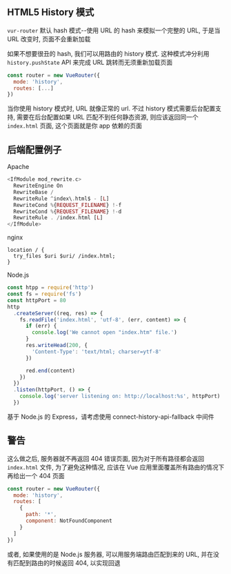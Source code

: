 ## HTML5 History 模式

`vur-router` 默认 hash 模式--使用 URL 的 hash 来模拟一个完整的 URL, 于是当 URL 改变时, 页面不会重新加载

如果不想要很丑的 hash, 我们可以用路由的 history 模式. 这种模式冲分利用 `history.pushState` API 来完成 URL 跳转而无须重新加载页面

```js
const router = new VueRouter({
  mode: 'history',
  routes: [...]
})
```

当你使用 history 模式时, URL 就像正常的 url. 不过 history 模式需要后台配置支持, 需要在后台配置如果 URL 匹配不到任何静态资源, 则应该返回同一个 `index.html` 页面, 这个页面就是你 app 依赖的页面

## 后端配置例子

Apache

```php
<IfModule mod_rewrite.c>
  RewriteEngine On
  RewriteBase /
  RewriteRule ^index\.html$ - [L]
  RewriteCond %{REQUEST_FILENAME} !-f
  RewriteCond %{REQUEST_FILENAME} !-d
  RewriteRule . /index.html [L]
</IfModule>
```

nginx

```nginx
location / {
  try_files $uri $uri/ /index.html;
}
```

Node.js

```js
const htpp = require('http')
const fs = require('fs')
const httpPort = 80
http
  .createServer((req, res) => {
    fs.readFile('index.html', 'utf-8', (err, content) => {
      if (err) {
        console.log('We cannot open "index.htm" file.')
      }
      res.writeHead(200, {
        'Content-Type': 'text/html; charser=ytf-8'
      })

      red.end(content)
    })
  })
  .listen(httpPort, () => {
    console.log('server listening on: http://localhost:%s', httpPort)
  })
```

基于 Node.js 的 Express，请考虑使用 connect-history-api-fallback 中间件

## 警告

这么做之后, 服务器就不再返回 404 错误页面, 因为对于所有路径都会返回 `index.html` 文件, 为了避免这种情况, 应该在 Vue 应用里面覆盖所有路由的情况下再给出一个 404 页面

```js
const router = new VueRouter({
  mode: 'history',
  routes: [
    {
      path: '*',
      component: NotFoundComponent
    }
  ]
})
```

或者, 如果使用的是 Node.js 服务器, 可以用服务端路由匹配到来的 URL, 并在没有匹配到路由的时候返回 404, 以实现回退
